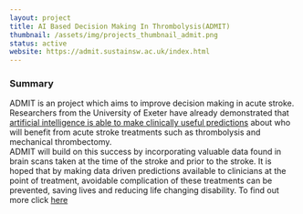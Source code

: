 ```yaml
---
layout: project
title: AI Based Decision Making In Thrombolysis(ADMIT)
thumbnail: /assets/img/projects_thumbnail_admit.png
status: active
website: https://admit.sustainsw.ac.uk/index.html
---
```




### Summary
ADMIT  is an project which aims to improve decision making in acute stroke. 
Researchers from the University of Exeter have already demonstrated that [artificial intelligence is able to make clinically useful predictions](https://arc-swp.nihr.ac.uk/research/projects/samuel/) about who will benefit from acute stroke treatments such as thrombolysis and mechanical thrombectomy.   
ADMIT will build on this success by incorporating valuable data found in brain scans taken at the time of the stroke and prior to the stroke.  It is hoped that by making data driven predictions available to clinicians at the point of treatment, avoidable complication of these treatments can be prevented, saving lives and reducing life changing disability.
To find out more click [here](https://admit.sustainsw.ac.uk/the_project.html)